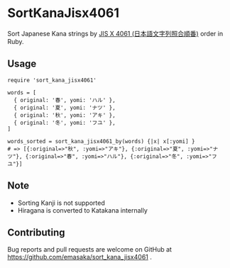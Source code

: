 # SortKanaJisx4061

Sort Japanese Kana strings by [JIS X 4061 (日本語文字列照合順番)](http://kikakurui.com/x4/X4061-1996-01.html) order in Ruby.

## Usage

```
require 'sort_kana_jisx4061'

words = [
  { original: '春', yomi: 'ハル' },
  { original: '夏', yomi: 'ナツ' },
  { original: '秋', yomi: 'アキ' },
  { original: '冬', yomi: 'フユ' },
]

words_sorted = sort_kana_jisx4061_by(words) {|x| x[:yomi] }
# => [{:original=>"秋", :yomi=>"アキ"}, {:original=>"夏", :yomi=>"ナツ"}, {:original=>"春", :yomi=>"ハル"}, {:original=>"冬", :yomi=>"フユ"}]
```

## Note

* Sorting Kanji is not supported
* Hiragana is converted to Katakana internally

## Contributing

Bug reports and pull requests are welcome on GitHub at https://github.com/emasaka/sort_kana_jisx4061 .
